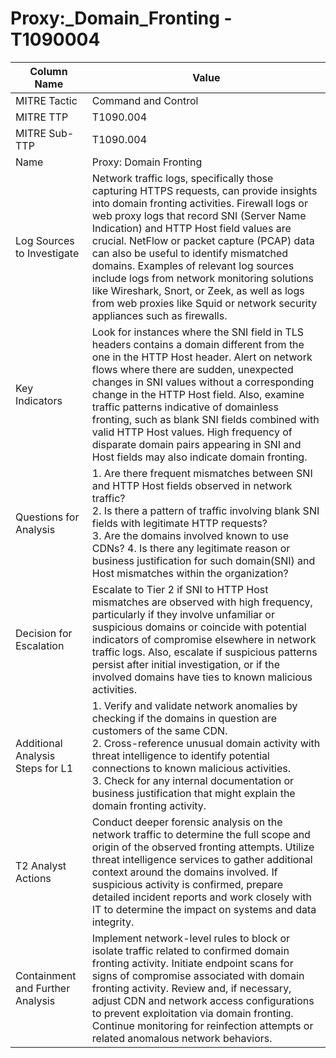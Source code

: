 # Proxy:_Domain_Fronting - T1090004

| Column Name | Value |
|-------------|-------|
| MITRE Tactic | Command and Control |
| MITRE TTP | T1090.004 |
| MITRE Sub-TTP | T1090.004 |
| Name | Proxy: Domain Fronting |
| Log Sources to Investigate | Network traffic logs, specifically those capturing HTTPS requests, can provide insights into domain fronting activities. Firewall logs or web proxy logs that record SNI (Server Name Indication) and HTTP Host field values are crucial. NetFlow or packet capture (PCAP) data can also be useful to identify mismatched domains. Examples of relevant log sources include logs from network monitoring solutions like Wireshark, Snort, or Zeek, as well as logs from web proxies like Squid or network security appliances such as firewalls. |
| Key Indicators | Look for instances where the SNI field in TLS headers contains a domain different from the one in the HTTP Host header. Alert on network flows where there are sudden, unexpected changes in SNI values without a corresponding change in the HTTP Host field. Also, examine traffic patterns indicative of domainless fronting, such as blank SNI fields combined with valid HTTP Host values. High frequency of disparate domain pairs appearing in SNI and Host fields may also indicate domain fronting. |
| Questions for Analysis | 1. Are there frequent mismatches between SNI and HTTP Host fields observed in network traffic?<br>2. Is there a pattern of traffic involving blank SNI fields with legitimate HTTP requests?<br>3. Are the domains involved known to use CDNs? 4. Is there any legitimate reason or business justification for such domain(SNI) and Host mismatches within the organization? |
| Decision for Escalation | Escalate to Tier 2 if SNI to HTTP Host mismatches are observed with high frequency, particularly if they involve unfamiliar or suspicious domains or coincide with potential indicators of compromise elsewhere in network traffic logs. Also, escalate if suspicious patterns persist after initial investigation, or if the involved domains have ties to known malicious activities. |
| Additional Analysis Steps for L1 | 1. Verify and validate network anomalies by checking if the domains in question are customers of the same CDN.<br>2. Cross-reference unusual domain activity with threat intelligence to identify potential connections to known malicious activities.<br>3. Check for any internal documentation or business justification that might explain the domain fronting activity. |
| T2 Analyst Actions | Conduct deeper forensic analysis on the network traffic to determine the full scope and origin of the observed fronting attempts. Utilize threat intelligence services to gather additional context around the domains involved. If suspicious activity is confirmed, prepare detailed incident reports and work closely with IT to determine the impact on systems and data integrity. |
| Containment and Further Analysis | Implement network-level rules to block or isolate traffic related to confirmed domain fronting activity. Initiate endpoint scans for signs of compromise associated with domain fronting activity. Review and, if necessary, adjust CDN and network access configurations to prevent exploitation via domain fronting. Continue monitoring for reinfection attempts or related anomalous network behaviors. |
